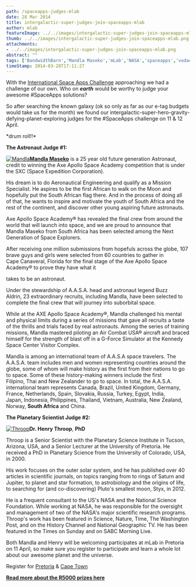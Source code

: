 ```yaml
---
path: /spaceapps-judges-mlab
date: 28 Mar 2014
title: intergalactic-super-judges-join-spaceapps-mlab
author: mlab
featureImage: ../../images/intergalactic-super-judges-join-spaceapps-mlab.png
thumb: ../../images/intergalactic-super-judges-join-spaceapps-mlab.png
attachments: 
- ../../images/intergalactic-super-judges-join-spaceapps-mlab.png
abstract: ""
tags: ['BandwidthBarn','Mandla Maseko','mLab','NASA','spaceapps','vodacom']
timeStamp: 2014-03-28T17:11:27
---
```


With the [International Space Apps Challenge](https:&#x2F;&#x2F;mlab.co.za&#x2F;international-space-apps-challenge-2014&#x2F;) approaching we had a challenge of our own. Who on _**earth**_ would be worthy to judge your awesome #SpaceApps solutions?

So after searching the known galaxy (ok so only as far as our e-tag budgets would take us for the month) we found our intergalactic-super-hero-gravity-defying-planet-exploring judges for the #SpaceApps challenge on 11 &amp; 12 April.

\*drum roll!!\*

**The Astronaut Judge #1:**

[![Mandla](https:&#x2F;&#x2F;mlab.co.za&#x2F;wp-content&#x2F;uploads&#x2F;2014&#x2F;03&#x2F;photo-3.jpg)](https:&#x2F;&#x2F;mlab.co.za&#x2F;wp-content&#x2F;uploads&#x2F;2014&#x2F;03&#x2F;photo-3.jpg)**[Mandla Maseko](https:&#x2F;&#x2F;twitter.com&#x2F;MandlaMaseko1)** is a 25 year old future generation Astronaut, credit to winning the Axe Apollo Space Academy competition that is under the SXC (Space Expedition Corporation).

His dream is to do Aeronautical Engineering and qualify as a Mission Specialist. He aspires to be the first African to walk on the Moon and hopefully put the South African flag there. And in the process of doing all of that, he wants to inspire and motivate the youth of South Africa and the rest of the continent, and discover other young aspiring future astronauts.

Axe Apollo Space Academy® has revealed the final crew from around the world that will launch into space, and we are proud to announce that Mandla Maseko from South Africa has been selected among the Next Generation of Space Explorers.

After receiving one million submissions from hopefuls across the globe, 107 brave guys and girls were selected from 60 countries to gather in Cape Canaveral, Florida for the final stage of the Axe Apollo Space Academy® to prove they have what it

takes to be an astronaut.

Under the stewardship of A.A.S.A. head and astronaut legend Buzz Aldrin, 23 extraordinary recruits, including Mandla, have been selected to complete the final crew that will journey into suborbital space.

While at the AXE Apollo Space Academy®, Mandla challenged his mental and physical limits during a series of missions that gave all recruits a taste of the thrills and trials faced by real astronauts. Among the series of training missions, Mandla mastered piloting an Air Combat USA® aircraft and braced himself for the strength of blast off in a G-Force Simulator at the Kennedy Space Center Visitor Complex.

Mandla is among an international team of A.A.S.A space travelers. The A.A.S.A. team includes men and women representing countries around the globe, some of whom will make history as the first from their nations to go to space. Some of these history-making winners include the first Filipino, Thai and New Zealander to go to space. In total, the A.A.S.A. international team represents Canada, Brazil, United Kingdom, Germany, France, Netherlands, Spain, Slovakia, Russia, Turkey, Egypt, India, Japan, Indonesia, Philippines, Thailand, Vietnam, Australia, New Zealand, Norway, **South Africa** and China.

**The Planetary Scientist Judge #2:**

[![Throop](https:&#x2F;&#x2F;mlab.co.za&#x2F;wp-content&#x2F;uploads&#x2F;2014&#x2F;03&#x2F;jhp_0092.jpg)](https:&#x2F;&#x2F;mlab.co.za&#x2F;wp-content&#x2F;uploads&#x2F;2014&#x2F;03&#x2F;jhp_0092.jpg)**Dr. Henry Throop**, **PhD**

Throop is a Senior Scientist with the Planetary Science Institute in Tucson, Arizona, USA, and a Senior Lecturer at the University of Pretoria. He received a PhD in Planetary Science from the University of Colorado, USA, in 2000.

His work focuses on the outer solar system, and he has published over 40 articles in scientific journals, on topics ranging from to rings of Saturn and Jupiter, to planet and star formation, to astrobiology and the origins of life, to searching for (and co-discovering) Pluto's smallest moon, Styx, in 2012.

He is a frequent consultant to the US's NASA and the National Science Foundation. While working at NASA, he was responsible for the oversight and management of two of the NASA's major scientific research programs. Throop's work has been featured in Science, Nature, Time, The Washington Post, and on the History Channel and National Geographic TV. He has been featured in the Times on Sunday and on SABC Morning Live.

Both Mandla and Henry will be welcoming participates at mLab in Pretoria on 11 April, so make sure you register to participate and learn a whole lot about our awesome planet and the universe.

Register for [Pretoria](https:&#x2F;&#x2F;2014.spaceappschallenge.org&#x2F;location&#x2F;pretoria&#x2F;) &amp; [Cape Town](https:&#x2F;&#x2F;2014.spaceappschallenge.org&#x2F;location&#x2F;cape-town&#x2F;)

**[Read more about the R5000 prizes here](https:&#x2F;&#x2F;mlab.co.za&#x2F;international-space-apps-challenge-2014&#x2F;)**


